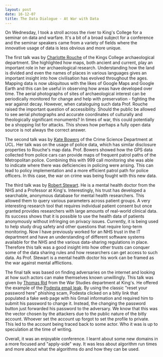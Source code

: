 ```yaml
---
layout: post
date: 16-12-07
title: The Data Dialogue - At War with Data
---
```


On Wednesday, I took a stroll across the river to King's College for a seminar on data and warfare. It's a bit of a broad subject for a conference and the seminar speakers came from a variety of fields where the innovative usage of data is less obvious and more unique. 

The first talk was by [Charlotte Rouche](http://www.kcl.ac.uk/hr/diversity/meettheprofessors/artshums/croueche.aspx) of the Kings College archaeological department. She highlighted how maps, both ancient and current, play an important role in her archaeological research. Understanding how the land is divided and even the names of places in various languages gives an important insight into how civilisation has evolved throughout the ages. Mapping data is now ubiquitous with the likes of Google Maps and Google Earth and this can be useful in observing how areas have developed over time. The aerial photographs of sites of archaeological interest can be periodically monitored for change and help with preservation - fighting the war against decay. However, when cataloguing such data Prof. Rouche raised the important question of accessibility. Should the public be allowed to see aerial photographs and accurate coordinates of culturally and theologically significant monuments? In times of war, this could potentially be a shopping list for attacks. This shows how perhaps a fully open data source is not always the correct answer.  

The second talk was by [Kate Bowers](https://profiles.ucl.ac.uk/11106-kate-bowers/about) of the Crime Science Department at UCL. Her talk was on the usage of police data, which has similar disclosure properties to Rouche's map data. Prof. Bowers showed how the GPS data collected from police cars can provide maps of frequent patrol paths of the Metropolitan police. Combining this with 999 call monitoring she was able to indicate where there was deficiencies in policing were arising. This can lead to policy implementation and a more efficient patrol path for police officers. In this case, the war on crime was being fought with this new data.  

The third talk was by [Robert Stewart](https://kclpure.kcl.ac.uk/portal/robert.stewart.html). He is a mental health doctor from the NHS and a Professor at King's. Interestingly, his trust has developed a searchable, anonymous database for mental health researchers. This allowed them to query various parameters across patient groups. A very interesting research tool that requires individual patient consent but once granted provides researchers with large amounts of real-world clinical data. Its success shows that it is possible to use the health data of patients anonymously without infringing on privacy issues. Currently, it is being used to help study drug safety and other questions that require long-term monitoring.  Now I have previously worked for an NHS trust in the IT department and have an understanding of different software systems available for the NHS and the various data-sharing regulations in place. Therefore this talk was a good insight into how other trusts can conquer some of the data sharing rules and how researchers can get access to such data. As Prof. Stewart is a mental health doctor his work can be framed as the war against mental afflictions. 

The final talk was based on finding adversaries on the internet and looking at how such actors can make themselves known unwillingly. This talk was given by [Thomas Rid](https://www.kcl.ac.uk/sspp/departments/warstudies/people/professors/rid.aspx) from the War Studies department at King's. He offered the example of the [Podesta email leak](https://en.wikipedia.org/wiki/Podesta_emails). By using the classic "reset your password here" phishing scam, Podesta clicked on a bitly link that populated a fake web page with his Gmail information and required him to submit his password to change it. Instead, the changing the password button just forwarded his password to the adversary. We know that this was the vector chosen by the attackers due to the public nature of the bitly account. Whoever set the account up forgot to set the profile to private. This led to the account being traced back to some actor. Who it was is up to speculation at the time of writing. 

Overall, it was an enjoyable conference. I learnt about some new domains in a more focused and "apply-side" way. It was less about algorithm run times and more about what the algorithms do and how they can be used. 